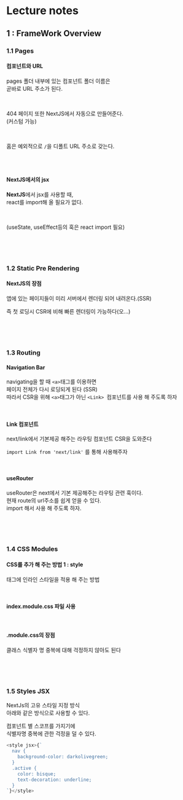 # Lecture notes

## 1 : FrameWork Overview

### 1.1 Pages

#### **컴포넌트와 URL**

pages 폴더 내부에 있는 컴포넌트 폴더 이름은 <br/>
곧바로 URL 주소가 된다.

<br/>

404 페이지 또한 NextJS에서 자동으로 만들어준다.<br/>
(커스텀 가능)

<br/>

홈은 예외적으로 `/`을 디폴트 URL 주소로 갖는다.

<br/>
<br/>

#### **NextJS에서의 jsx**

**NextJS**에서 jsx를 사용할 때, <br/>
react를 import해 올 필요가 없다.

<br/>

(useState, useEffect등의 훅은 react import 필요)

<br/>
<br/>
<br/>

### 1.2 Static Pre Rendering

#### **NextJS의 장점**

앱에 있는 페이지들이 미리 서버에서 렌더링 되어 내려온다.(SSR)
<br/>

즉 첫 로딩시 CSR에 비해 빠른 렌더링이 가능하다(오...)

<br/>
<br/>
<br/>

### 1.3 Routing

#### **Navigation Bar**

navigating을 할 때 `<a>`태그를 이용하면<br/>
페이지 전체가 다시 로딩되게 된다 (SSR)
<br/>
따라서 CSR을 위해 `<a>`태그가 아닌 `<Link> `컴포넌트를 사용 해 주도록 하자

<br/>

#### **Link 컴포넌트**

next/link에서 기본제공 해주는 라우팅 컴포넌트
CSR을 도와준다<br/>

`import Link from 'next/link'` 를 통해 사용해주자

<br/>

#### **useRouter**

useRouter은 next에서 기본 제공해주는 라우팅 관련 훅이다.<br/>
현재 route의 url주소를 쉽게 얻을 수 있다.<br/>
import 해서 사용 해 주도록 하자.

<br/>
<br/>
<br/>

### 1.4 CSS Modules

#### CSS를 추가 해 주는 방법 1 : style

태그에 인라인 스타일을 적용 해 주는 방법

<br/>

#### index.module.css 파일 사용

<br/>

#### .module.css의 장점

클래스 식별자 명 중복에 대해 걱정하지 않아도 된다

<br/>
<br/>
<br/>

### 1.5 Styles JSX

NextJs의 고유 스타일 지정 방식<br/>
아래와 같은 방식으로 사용할 수 있다.
<br/>

컴포넌트 별 스코프를 가지기에 <br/>
식별자명 중복에 관한 걱정을 덜 수 있다.

```js
<style jsx>{`
  nav {
    background-color: darkolivegreen;
  }
  .active {
    color: bisque;
    text-decoration: underline;
  }
`}</style>
```
